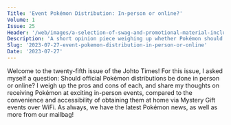 ```yaml
---
Title: 'Event Pokémon Distribution: In-person or online?'
Volume: 1
Issue: 25
Header: '/web/images/a-selection-of-swag-and-promotional-material-including-postcards-and-temporary-tattoos-from-a-eon-ti.jpeg'
Description: 'A short opinion piece weighing up whether Pokémon should be distributed in-person or online, plus the latest Pokémon news and more from our mailbag.'
Slug: '2023-07-27-event-pokemon-distribution-in-person-or-online'
Date: '2023-07-27'
---
```

Welcome to the twenty-fifth issue of the Johto Times! For this issue, I asked myself a question: Should official Pokémon distributions be done in person or online? I weigh up the pros and cons of each, and share my thoughts on receiving Pokémon at exciting in-person events, compared to the convenience and accessibility of obtaining them at home via Mystery Gift events over WiFi. As always, we have the latest Pokémon news, as well as more from our mailbag!